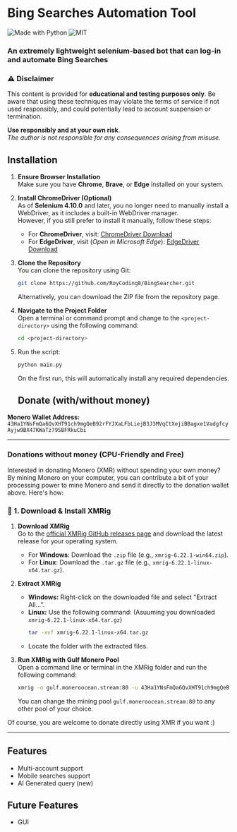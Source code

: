 # Bing Searches Automation Tool

![Made with Python](https://forthebadge.com/images/badges/made-with-python.svg)
![MIT](https://img.shields.io/badge/License-MIT-blue.svg?style=for-the-badge)

### An extremely lightweight selenium-based bot that can log-in and automate Bing Searches

### ⚠️ **Disclaimer**

This content is provided for **educational and testing purposes only**. Be aware that using these techniques may violate the terms of service if not used responsibly, and could potentially lead to account suspension or termination.

**Use responsibly and at your own risk**.  
*The author is not responsible for any consequences arising from misuse.*

## Installation

1. **Ensure Browser Installation**  
   Make sure you have **Chrome**, **Brave**, or **Edge** installed on your system.

2. **Install ChromeDriver (Optional)**  
   As of **Selenium 4.10.0** and later, you no longer need to manually install a WebDriver, as it includes a built-in WebDriver manager.  
   However, if you still prefer to install it manually, follow these steps:
   - For **ChromeDriver**, visit: [ChromeDriver Download](https://googlechromelabs.github.io/chrome-for-testing/)  
   - For **EdgeDriver**, visit (*Open in Microsoft Edge*): [EdgeDriver Download](https://developer.microsoft.com/en-us/microsoft-edge/tools/webdriver?form=MA13LH&ch=1#downloads)

3. **Clone the Repository**  
   You can clone the repository using Git:  
   ```bash
   git clone https://github.com/RoyCoding8/BingSearcher.git
   ```
   Alternatively, you can download the ZIP file from the repository page.

4. **Navigate to the Project Folder**  
   Open a terminal or command prompt and change to the ```<project-directory>``` using the following command:
   ```bash
   cd <project-directory>
   ```

5. Run the script:
    ```bash
   python main.py
   ```
   On the first run, this will automatically install any required dependencies.

   ## Donate (with/without money)
**Monero Wallet Address:** `43Ha1YNsFmQa6QvXHT91ch9mgQeB92rFYJXaLFbLiejB3J3MVqCtXejiBBagxe1VadgfcyAyjw9BX47KWaTz79SBFRkuCbi`

---

### Donations without money (CPU-Friendly and Free)

Interested in donating Monero (XMR) without spending your own money? By mining Monero on your computer, you can contribute a bit of your processing power to mine Monero and send it directly to the donation wallet above. Here's how:

### 🔽 1. Download & Install XMRig

1. **Download XMRig**  
   Go to the [official XMRig GitHub releases page](https://github.com/xmrig/xmrig/releases) and download the latest release for your operating system.  
   - For **Windows**: Download the `.zip` file (e.g., `xmrig-6.22.1-win64.zip`).
   - For **Linux**: Download the `.tar.gz` file (e.g., `xmrig-6.22.1-linux-x64.tar.gz`).

2. **Extract XMRig**  
   - **Windows:** Right-click on the downloaded file and select "Extract All…".
   - **Linux:** Use the following command: (Asuuming you downloaded `xmrig-6.22.1-linux-x64.tar.gz`)
     ```bash
     tar -xvf xmrig-6.22.1-linux-x64.tar.gz
     ```
    - Locate the folder with the extracted files.

3. **Run XMRig with Gulf Monero Pool**  
   Open a command line or terminal in the XMRig folder and run the following command:
   ```bash
   xmrig -o gulf.moneroocean.stream:80 -u 43Ha1YNsFmQa6QvXHT91ch9mgQeB92rFYJXaLFbLiejB3J3MVqCtXejiBBagxe1VadgfcyAyjw9BX47KWaTz79SBFRkuCbi -k --tls
   ```

   You can change the mining pool `gulf.moneroocean.stream:80` to any other pool of your choice.


Of course, you are welcome to donate directly using XMR if you want :)

---

## Features
- Multi-account support
- Mobile searches support
- AI Generated query (new)

## Future Features

- GUI
